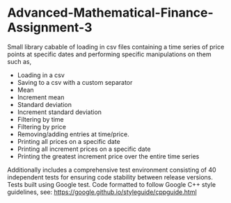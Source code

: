 # Advanced-Mathematical-Finance-Assignment-3
Small library cabable of loading in csv files containing a time series of price points at specific dates and performing specific manipulations on them such as,

- Loading in a csv
- Saving to a csv with a custom separator
- Mean
- Increment mean
- Standard deviation
- Increment standard deviation
- Filtering by time
- Filtering by price
- Removing/adding entries at time/price.
- Printing all prices on a specific date
- Printing all increment prices on a specific date
- Printing the greatest increment price over the entire time series

Additionally includes a comprehensive test environment consisting of 40 independent tests for ensuring code stability between release versions. Tests built using Google test. Code formatted to follow Google C++ style guidelines, see: https://google.github.io/styleguide/cppguide.html

